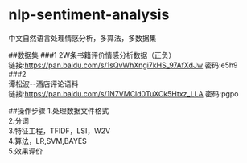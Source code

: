 # nlp-sentiment-analysis
中文自然语言处理情感分析，多算法，多数据集


##数据集
###1 
2W条书籍评价情感分析数据（正负）  
链接:https://pan.baidu.com/s/1sQvWhXngi7kHS_97AfXdJw  密码:e5h9  
###2  
谭松波--酒店评论语料  
链接:https://pan.baidu.com/s/1N7VMCld0TuXCk5Htxz_LLA  密码:pgpo  

##操作步骤
1.处理数据文件格式  
2.分词  
3.特征工程，TFIDF，LSI，W2V  
4.算法，LR,SVM,BAYES  
5.效果评价  
